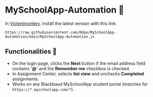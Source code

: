 # MySchoolApp-Automation 🤖
In [Violentmonkey](https://violentmonkey.github.io/get-it/), install the latest version with this link:
```
https://raw.githubusercontent.com/0dpe/MySchoolApp-Automation/main/MySchoolApp-Automation.js
```
## Functionalities 🦾
* On the login page, clicks the **Next** button if the email address field contains '**@**' and the **Remember me** checkbox is checked.
* In Assignment Center, selects **list view** and unchecks **Completed** assignments. 
* Works on any Blackbaud MySchoolApp student portal (matches for `https://*.myschoolapp.com/*`).
